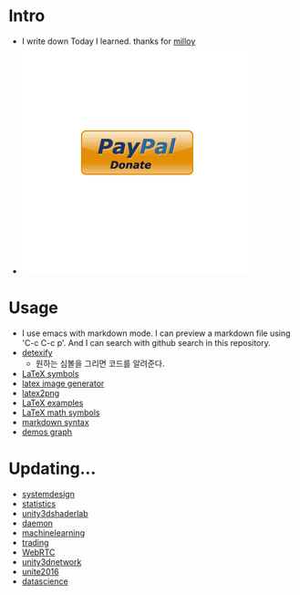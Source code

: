 # Intro

- I write down Today I learned. thanks for [milloy](https://github.com/milooy/TIL)
- [![donate 1$](/_img/PayPal-Donate-Button-Download-PNG.png)](https://www.paypal.me/iamslash/1)

# Usage

- I use emacs with markdown mode. I can preview a markdown file using 'C-c C-c p'. And I can search with github search in this repository.
- [detexify](http://detexify.kirelabs.org/classify.html)
  - 원하는 심볼을 그리면 코드를 알려준다.
- [LaTeX symbols](http://artofproblemsolving.com/wiki/index.php/LaTeX:Symbols)
- [latex image generator](https://www.codecogs.com/latex/eqneditor.php)
- [latex2png](http://latex2png.com/)
- [LaTeX examples](https://ko.wikipedia.org/wiki/%EC%9C%84%ED%82%A4%EB%B0%B1%EA%B3%BC:TeX_%EB%AC%B8%EB%B2%95)
- [LaTeX math symbols](http://web.ift.uib.no/Teori/KURS/WRK/TeX/symALL.html)
- [markdown syntax](https://dooray.com/htmls/guides/markdown_ko_KR.html)
- [demos graph](https://www.desmos.com/)

# Updating...

- [systemdesign](systemdeisgn)
- [statistics](statistics)
- [unity3dshaderlab](unity3dshaderlab)
- [daemon](daemon)
- [machinelearning](machinelearning/README.md)
- [trading](trading/)
- [WebRTC](webrtc/README.md)
- [unity3dnetwork](unity3dnetwork/README.md)
- [unite2016](unite2016/README.md)
- [datascience](datascience/README.md)


